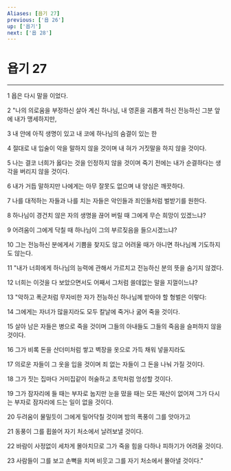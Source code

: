 ```yaml
---
Aliases: [욥기 27]
previous: ['욥 26']
up: ['욥기']
next: ['욥 28']
---
```

# 욥기 27

***


1 욥은 다시 말을 이었다. 

2 "나의 의로움을 부정하신 살아 계신 하나님, 내 영혼을 괴롭게 하신 전능하신 그분 앞에 내가 맹세하지만, 

3 내 안에 아직 생명이 있고 내 코에 하나님의 숨결이 있는 한 

4 절대로 내 입술이 악을 말하지 않을 것이며 내 혀가 거짓말을 하지 않을 것이다. 

5 나는 결코 너희가 옳다는 것을 인정하지 않을 것이며 죽기 전에는 내가 순결하다는 생각을 버리지 않을 것이다. 

6 내가 거듭 말하지만 나에게는 아무 잘못도 없으며 내 양심은 깨끗하다. 

7 나를 대적하는 자들과 나를 치는 자들은 악인들과 죄인들처럼 벌받기를 원한다. 

8 하나님이 경건치 않은 자의 생명을 끊어 버릴 때 그에게 무슨 희망이 있겠느냐? 

9 어려움이 그에게 닥칠 때 하나님이 그의 부르짖음을 들으시겠느냐? 

10 그는 전능하신 분에게서 기쁨을 찾지도 않고 어려울 때가 아니면 하나님께 기도하지도 않는다. 

11 "내가 너희에게 하나님의 능력에 관해서 가르치고 전능하신 분의 뜻을 숨기지 않겠다. 

12 너희는 이것을 다 보았으면서도 어째서 그처럼 쓸데없는 말을 지껄이느냐? 

13 "악하고 폭군처럼 무자비한 자가 전능하신 하나님께 받아야 할 형벌은 이렇다: 

14 그에게는 자녀가 많을지라도 모두 칼날에 죽거나 굶어 죽을 것이다. 

15 살아 남은 자들은 병으로 죽을 것이며 그들의 아내들도 그들의 죽음을 슬퍼하지 않을 것이다. 

16 그가 비록 돈을 산더미처럼 쌓고 벽장을 옷으로 가득 채워 넣을지라도 

17 의로운 자들이 그 옷을 입을 것이며 죄 없는 자들이 그 돈을 나눠 가질 것이다. 

18 그가 짓는 집마다 거미집같이 허술하고 초막처럼 엉성할 것이다. 

19 그가 잠자리에 들 때는 부자로 눕지만 눈을 떴을 때는 모든 재산이 없어져 그가 다시는 부자로 잠자리에 드는 일이 없을 것이다. 

20 두려움이 물밀듯이 그에게 밀어닥칠 것이며 밤의 폭풍이 그를 앗아가고 

21 동풍이 그를 휩쓸어 자기 처소에서 날려보낼 것이다. 

22 바람이 사정없이 세차게 몰아치므로 그가 죽을 힘을 다하나 피하기가 어려울 것이다. 

23 사람들이 그를 보고 손뼉을 치며 비웃고 그를 자기 처소에서 몰아낼 것이다."
